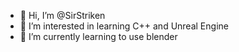 - 👋 Hi, I’m @SirStriken
- 👀 I’m interested in learning C++ and Unreal Engine
- 🌱 I’m currently learning to use blender


<!---
SirStriken/SirStriken is a ✨ special ✨ repository because its `README.md` (this file) appears on your GitHub profile.
You can click the Preview link to take a look at your changes.
--->
